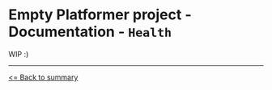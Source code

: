 # Empty Platformer project - Documentation - `Health`

WIP :)

---

[<= Back to summary](./README.md)
